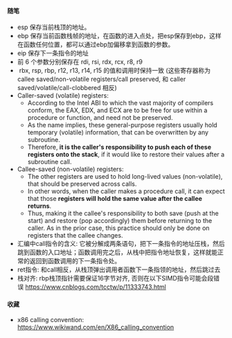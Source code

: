 #### 随笔
- esp 保存当前栈顶的地址。
- ebp 保存当前函数栈帧的地址，在函数的进入点处，把esp保存到ebp，这样在函数任何位置，都可以通过ebp加偏移拿到函数的参数。
- eip 保存下一条指令的地址
- 前 6 个参数分别保存在 rdi, rsi, rdx, rcx, r8, r9
-  rbx, rsp, rbp, r12, r13, r14, r15 的值和调用时保持一致 (这些寄存器称为 callee saved/non-volatile registers/call preserved, 和 caller saved/volatile/call-clobbered 相反)
- Caller-saved (volatile) registers:
	- According to the Intel ABI to which the vast majority of compilers conform, the EAX, EDX, and ECX are to be free for use within a procedure or function, and need not be preserved.
	- As the name implies, these general-purpose registers usually hold temporary (volatile) information, that can be overwritten by any subroutine.
	- Therefore, **it is the caller's responsibility to push each of these registers onto the stack**, if it would like to restore their values after a subroutine call.
- Callee-saved (non-volatile) registers:
	- The other registers are used to hold long-lived values (non-volatile), that should be preserved across calls.
	- In other words, when the caller makes a procedure call, it can expect that those **registers will hold the same value after the callee returns**.
	- Thus, making it the callee's responsibility to both save (push at the start) and restore (pop accordingly) them before returning to the caller. As in the prior case, this practice should only be done on registers that the callee changes.
- 汇编中call指令的含义: 它被分解成两条语句，把下一条指令的地址压栈，然后跳到函数的入口地址；函数调用完之后，从栈中把指令地址恢复，这样就能正常的返回到函数调用的下一条指令处。
- ret指令: 和call相反，从栈顶弹出调用者函数下一条指领的地址，然后跳过去
- 栈对齐: rbp栈顶指针需要保证16字节对齐, 否则在以下SIMD指令可能会段错误 https://www.cnblogs.com/tcctw/p/11333743.html

#### 收藏
- x86 calling convention: https://www.wikiwand.com/en/X86_calling_convention
